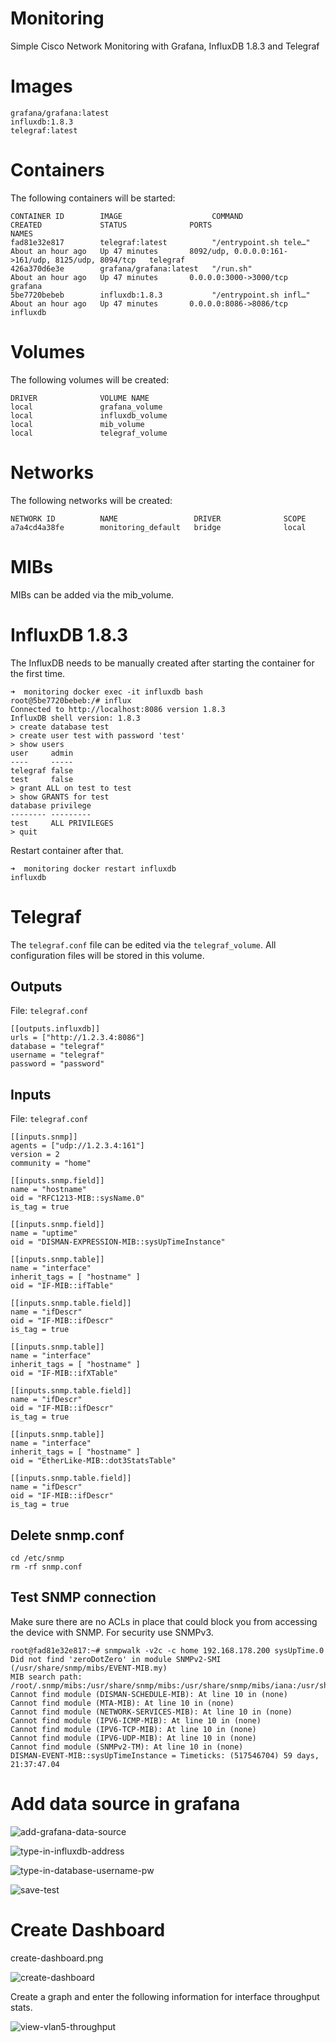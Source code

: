 # Monitoring
Simple Cisco Network Monitoring with Grafana, InfluxDB 1.8.3 and Telegraf

# Images

```
grafana/grafana:latest
influxdb:1.8.3
telegraf:latest
```
# Containers

The following containers will be started:

```
CONTAINER ID        IMAGE                    COMMAND                  CREATED             STATUS              PORTS                                                NAMES
fad81e32e817        telegraf:latest          "/entrypoint.sh tele…"   About an hour ago   Up 47 minutes       8092/udp, 0.0.0.0:161->161/udp, 8125/udp, 8094/tcp   telegraf
426a370d6e3e        grafana/grafana:latest   "/run.sh"                About an hour ago   Up 47 minutes       0.0.0.0:3000->3000/tcp                               grafana
5be7720bebeb        influxdb:1.8.3           "/entrypoint.sh infl…"   About an hour ago   Up 47 minutes       0.0.0.0:8086->8086/tcp                               influxdb
```

# Volumes

The following volumes will be created:

```
DRIVER              VOLUME NAME
local               grafana_volume
local               influxdb_volume
local               mib_volume
local               telegraf_volume
```

# Networks

The following networks will be created:

```
NETWORK ID          NAME                 DRIVER              SCOPE
a7a4cd4a38fe        monitoring_default   bridge              local
```

# MIBs

MIBs can be added via the mib_volume.

# InfluxDB 1.8.3

The InfluxDB needs to be manually created after starting the container for the first time.

```
➜  monitoring docker exec -it influxdb bash
root@5be7720bebeb:/# influx
Connected to http://localhost:8086 version 1.8.3
InfluxDB shell version: 1.8.3
> create database test
> create user test with password 'test'
> show users
user     admin
----     -----
telegraf false
test     false
> grant ALL on test to test
> show GRANTS for test
database privilege
-------- ---------
test     ALL PRIVILEGES
> quit
```

Restart container after that.

```
➜  monitoring docker restart influxdb 
influxdb
```

# Telegraf

The `telegraf.conf` file can be edited via the `telegraf_volume`. All configuration files will be stored in this volume.

## Outputs

File: `telegraf.conf`
```
[[outputs.influxdb]]
urls = ["http://1.2.3.4:8086"]
database = "telegraf"
username = "telegraf"
password = "password"
```


## Inputs

File: `telegraf.conf`
```
[[inputs.snmp]]
agents = ["udp://1.2.3.4:161"]
version = 2
community = "home"

[[inputs.snmp.field]]
name = "hostname"
oid = "RFC1213-MIB::sysName.0"
is_tag = true

[[inputs.snmp.field]]
name = "uptime"
oid = "DISMAN-EXPRESSION-MIB::sysUpTimeInstance"

[[inputs.snmp.table]]
name = "interface"
inherit_tags = [ "hostname" ]
oid = "IF-MIB::ifTable"

[[inputs.snmp.table.field]]
name = "ifDescr"
oid = "IF-MIB::ifDescr"
is_tag = true

[[inputs.snmp.table]]
name = "interface"
inherit_tags = [ "hostname" ]
oid = "IF-MIB::ifXTable"

[[inputs.snmp.table.field]]
name = "ifDescr"
oid = "IF-MIB::ifDescr"
is_tag = true

[[inputs.snmp.table]]
name = "interface"
inherit_tags = [ "hostname" ]
oid = "EtherLike-MIB::dot3StatsTable"

[[inputs.snmp.table.field]]
name = "ifDescr"
oid = "IF-MIB::ifDescr"
is_tag = true
```

## Delete snmp.conf

```
cd /etc/snmp
rm -rf snmp.conf
```

## Test SNMP connection

Make sure there are no ACLs in place that could block you from accessing the device with SNMP. For security use SNMPv3.

```
root@fad81e32e817:~# snmpwalk -v2c -c home 192.168.178.200 sysUpTime.0
Did not find 'zeroDotZero' in module SNMPv2-SMI (/usr/share/snmp/mibs/EVENT-MIB.my)
MIB search path: /root/.snmp/mibs:/usr/share/snmp/mibs:/usr/share/snmp/mibs/iana:/usr/share/snmp/mibs/ietf:/usr/share/mibs/site:/usr/share/snmp/mibs:/usr/share/mibs/iana:/usr/share/mibs/ietf:/usr/share/mibs/netsnmp
Cannot find module (DISMAN-SCHEDULE-MIB): At line 10 in (none)
Cannot find module (MTA-MIB): At line 10 in (none)
Cannot find module (NETWORK-SERVICES-MIB): At line 10 in (none)
Cannot find module (IPV6-ICMP-MIB): At line 10 in (none)
Cannot find module (IPV6-TCP-MIB): At line 10 in (none)
Cannot find module (IPV6-UDP-MIB): At line 10 in (none)
Cannot find module (SNMPv2-TM): At line 10 in (none)
DISMAN-EVENT-MIB::sysUpTimeInstance = Timeticks: (517546704) 59 days, 21:37:47.04
```

# Add data source in grafana

![add-grafana-data-source](images/add-data-source.png "Grafana Data Source")

![type-in-influxdb-address](images/http-url-influxdb.png "InfluxDB address")

![type-in-database-username-pw](images/database-username-pw.png "Database name, user and password")

![save-test](images/save-test.png "Save and test connection")

# Create Dashboard

create-dashboard.png

![create-dashboard](images/create-dashboard.png "Create dashboard")

Create a graph and enter the following information for interface throughput stats.

![view-vlan5-throughput](images/view-vlan5-throughput.png "Interface throughput")